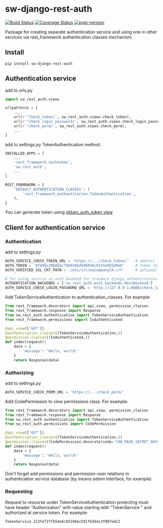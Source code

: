 # sw-django-rest-auth
[![Build Status](https://travis-ci.org/telminov/sw-django-rest-auth.svg?branch=master)](https://travis-ci.org/telminov/sw-django-rest-auth)
[![Coverage Status](https://coveralls.io/repos/github/telminov/sw-django-rest-auth/badge.svg?branch=master)](https://coveralls.io/github/telminov/sw-django-rest-auth?branch=master)
[![pypi-version](https://img.shields.io/pypi/v/sw-django-rest-auth.svg)](https://pypi.python.org/pypi/sw-django-rest-auth)


Package for creating separate authentication service
and using one in other services via rest_framework authentication classes mechanism.

## Install
```
pip install sw-django-rest-auth
```

## Authentication service
add to urls.py
```python
import sw_rest_auth.views

urlpatterns = [
    ...
    url(r'^check_token/', sw_rest_auth.views.check_token),
    url(r'^check_login_password/', sw_rest_auth.views.check_login_password),
    url(r'^check_perm/', sw_rest_auth.views.check_perm),
    ...
]
```

add to settings.py TokenAuthentication method.
```python
INSTALLED_APPS = [
    ...
    'rest_framework.authtoken',
    'sw_rest_auth',
    ...
]

REST_FRAMEWORK = {
    'DEFAULT_AUTHENTICATION_CLASSES': (
        'rest_framework.authentication.TokenAuthentication',
    ),
}
```
You can generate token using [obtain_auth_token view](http://www.django-rest-framework.org/api-guide/authentication/#generating-tokens)

## Client for authentication service
### Authentication
add to settings.py
```python
AUTH_SERVICE_CHECK_TOKEN_URL = 'https://.../check_token/'   # address for authentication service project
AUTH_TOKEN = '0f49bc20b02bc70b034bd9d6036c8155e00109eb'     # token for connecting to authentication service
AUTH_VERIFIED_SSL_CRT_PATH = '/etc/ssl/myCompanyCA.crt'     # optional path to auth service server ssl-certificate

# for using service as auth backend for standard django authentication
AUTHENTICATION_BACKENDS = ['sw_rest_auth.auth_backends.RestBackend']
AUTH_SERVICE_CHECK_LOGIN_PASSWORD_URL = 'http://127.0.0.1:8000/check_login_password/'
```

Add TokenServiceAuthentication to authentication_classes. For example:
```python
from rest_framework.decorators import api_view, permission_classes
from rest_framework.response import Response
from sw_rest_auth.authentication import TokenServiceAuthentication
from rest_framework.permissions import IsAuthenticated

@api_view(['GET'])
@authentication_classes((TokenServiceAuthentication,))
@permission_classes((IsAuthenticated,))
def index(request):
    data = {
        'message': 'Hello, world!'
    }
    return Response(data)
```

### Authorizing
add to settings.py
```python
AUTH_SERVICE_CHECK_PERM_URL = 'https://.../check_perm/'
```

Add CodePermission to view permissions class. For example:
```python
from rest_framework.decorators import api_view, permission_classes
from rest_framework.response import Response
from sw_rest_auth.authentication import TokenServiceAuthentication
from sw_rest_auth.permissions import CodePermission

@api_view(['GET'])
@authentication_classes((TokenServiceAuthentication,))
@permission_classes((CodePermission.decorate(code='CAN_READ_SECRET_DATA'),))
def index(request):
    data = {
        'message': 'Hello, world!'
    }
    return Response(data)

```

Don't forget add permissions and permission-user relations in authentication service database
(by means admin interface, for example).

### Requesting
Request to resourse under TokenServiceAuthentication protecting must have header "Authorization" with value starting with "TokenService " and authorized at service token. For example:
```
TokenService 213fe72ffb54e6c83194ec591fb364c3f897ed12
```

